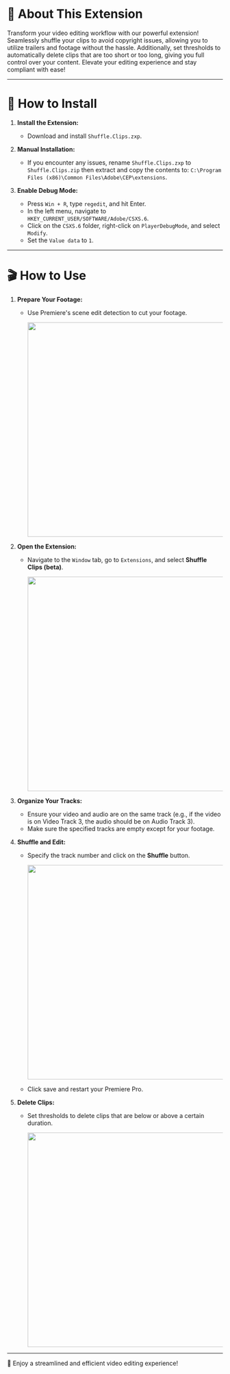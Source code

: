 # 🌟 About This Extension

Transform your video editing workflow with our powerful extension! Seamlessly shuffle your clips to avoid copyright issues, allowing you to utilize trailers and footage without the hassle. Additionally, set thresholds to automatically delete clips that are too short or too long, giving you full control over your content. Elevate your editing experience and stay compliant with ease!

---

# 🚀 How to Install

1. **Install the Extension:**
   - Download and install `Shuffle.Clips.zxp`.

2. **Manual Installation:**
   - If you encounter any issues, rename `Shuffle.Clips.zxp` to `Shuffle.Clips.zip` then extract and copy the contents to:
     `C:\Program Files (x86)\Common Files\Adobe\CEP\extensions`.

3. **Enable Debug Mode:**
   - Press `Win + R`, type `regedit`, and hit Enter.
   - In the left menu, navigate to `HKEY_CURRENT_USER/SOFTWARE/Adobe/CSXS.6`.
   - Click on the `CSXS.6` folder, right-click on `PlayerDebugMode`, and select `Modify`.
   - Set the `Value data` to `1`.

---

# 🎬 How to Use

1. **Prepare Your Footage:**
   - Use Premiere's scene edit detection to cut your footage.
     
     <img src="https://github.com/user-attachments/assets/90f4599a-d04a-41b4-a533-78e7d7161ac8" width="500">

2. **Open the Extension:**
   - Navigate to the `Window` tab, go to `Extensions`, and select **Shuffle Clips (beta)**.
     
     <img src="https://github.com/user-attachments/assets/6003944f-a21c-4eb5-874e-609b87f5425f" width="500">

3. **Organize Your Tracks:**
   - Ensure your video and audio are on the same track (e.g., if the video is on Video Track 3, the audio should be on Audio Track 3).
   - Make sure the specified tracks are empty except for your footage.

4. **Shuffle and Edit:**
   - Specify the track number and click on the **Shuffle** button.
     
     <img src="https://github.com/user-attachments/assets/85a35a50-e066-41d3-8b68-157741fff699" width="500">
   - Click save and restart your Premiere Pro.

5. **Delete Clips:**
   - Set thresholds to delete clips that are below or above a certain duration.
     
     <img src="https://github.com/user-attachments/assets/dcf78c2b-5b48-4d35-81aa-fc0065334b59" width="500">

---

🎉 Enjoy a streamlined and efficient video editing experience!
